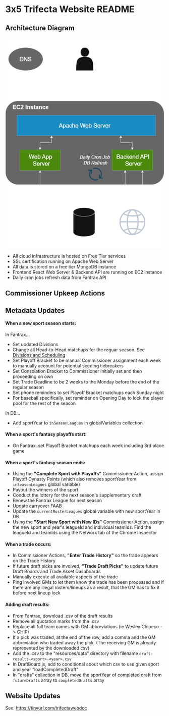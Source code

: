 # 3x5 Trifecta Website README

## Architecture Diagram

![Architecture Diagram](src/resources/images/3x5-website-architecture-diagram.png "Architecture Diagram")

- All cloud infrastructure is hosted on Free Tier services
- SSL certification running on Apache Web Server
- All data is stored on a free tier MongoDB instance
- Frontend React Web Server & Backend API are running on EC2 instance
- Daily cron jobs refresh data from Fantrax API

## Commissioner Upkeep Actions

## Metadata Updates

#### When a new sport season starts:

In Fantrax...

- Set updated Divisions
- Change all Head-to-Head matchups for the reguar season. See [Divisions and Scheduling](https://docs.google.com/spreadsheets/d/1eckZIAViprHT3ywjrOVDSXUnI_b-HgGwOSL8KCH7EnM/edit?usp=sharing)
- Set Playoff Bracket to be manual Commissioner assignment each week to manually account for potential seeding tiebreakers
- Set Consolation Bracket to Commissioner initially set and then proceeding on own
- Set Trade Deadline to be 2 weeks to the Monday before the end of the regular season
- Set phone reminders to set Playoff Bracket matchups each Sunday night
- For baseball specifically, set reminder on Opening Day to lock the player pool for the rest of the season

In DB...

- Add sportYear to `inSeasonLeagues` in globalVariables collection

#### When a sport's fantasy playoffs start:

- On Fantrax, set Playoff Bracket matchups each week including 3rd place game

#### When a sport's fantasy season ends:

- Using the **"Complete Sport with Playoffs"** Commissioner Action, assign Playoff Dynasty Points (which also removes sportYear from `inSeasonLeagues` global variable)
- Payout the winners of the sport
- Conduct the lottery for the next season's supplementary draft
- Renew the Fantrax League for next season
- Update carryover FAAB
- Update the `currentRosterLeagues` global variable with new sportYear in DB
- Using the **"Start New Sport with New IDs"** Commissioner Action, assign the new sport and year's leagueId and individual teamIds. Find the leagueId and teamIds using the Network tab of the Chrome Inspector

#### When a trade occurs:

- In Commissioner Actions, **"Enter Trade History"** so the trade appears on the Trade History
- If future draft picks are involved, **"Trade Draft Picks"** to update future Draft Boards and Trade Asset Dashboards
- Manually execute all available aspects of the trade
- Ping involved GMs to let them know the trade has been processed and if there are any illegal rosters/lineups as a result, that the GM has to fix it before next lineup lock

#### Adding draft results:

- From Fantrax, download .csv of the draft results
- Remove all quotation marks from the .csv
- Replace all full team names with GM abbreviations (ie Wesley Chipeco -> CHIP)
- If a pick was traded, at the end of the row, add a comma and the GM abbreviation who traded away the pick. (The receiving GM is already represented by the downloaded csv)
- Add the .csv to the "resources/data" directory with filename `draft-results-<sport>-<year>.csv`
- In DraftBoard.js, add to conditional about which csv to use given sport and year "loadCompletedDraft"
- In "drafts" collection in DB, move the sportYear of completed draft from `futureDrafts` array to `completedDrafts` array

## Website Updates

See: https://tinyurl.com/trifectawebdoc
